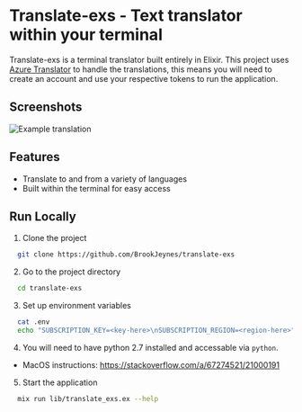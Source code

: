 # Translate-exs - Text translator within your terminal

Translate-exs is a terminal translator built entirely in Elixir. This project uses [Azure Translator](https://azure.microsoft.com/en-us/products/cognitive-services/translator) to handle the translations, this means you will need to create an account and use your respective tokens to run the application. 


## Screenshots

![Example translation](hhttps://github.com/BrookJeynes/translate-exs/tree/master/assest/example.png)


## Features

- Translate to and from a variety of languages
- Built within the terminal for easy access


## Run Locally

1. Clone the project

```bash
  git clone https://github.com/BrookJeynes/translate-exs
```

2. Go to the project directory

```bash
  cd translate-exs
```

3. Set up environment variables
```bash
  cat .env
  echo "SUBSCRIPTION_KEY=<key-here>\nSUBSCRIPTION_REGION=<region-here>" > .env
```

4. You will need to have python 2.7 installed and accessable via `python`.
  - MacOS instructions: https://stackoverflow.com/a/67274521/21000191

5. Start the application

```bash
  mix run lib/translate_exs.ex --help 
```
